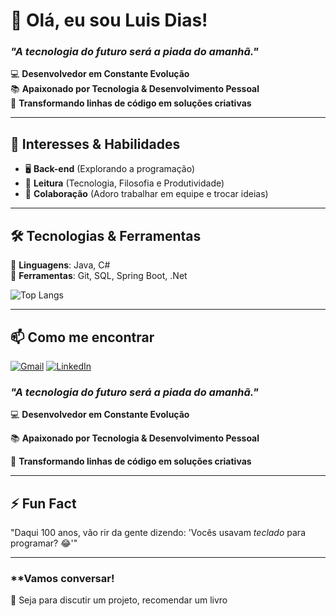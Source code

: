 # 👋 Olá, eu sou Luis Dias!  
### *"A tecnologia do futuro será a piada do amanhã."*  

💻 **Desenvolvedor em Constante Evolução**  
📚 **Apaixonado por Tecnologia & Desenvolvimento Pessoal**  
🚀 **Transformando linhas de código em soluções criativas**  

---

## 🌱 **Interesses & Habilidades**  
- 🖥️ **Back-end** (Explorando a programação)  
- 📖 **Leitura** (Tecnologia, Filosofia e Produtividade)  
- 🤝 **Colaboração** (Adoro trabalhar em equipe e trocar ideias)  

---

## 🛠️ **Tecnologias & Ferramentas**  
🔹 **Linguagens**: Java, C#    
🔹 **Ferramentas**: Git, SQL, Spring Boot, .Net

![Top Langs](https://github-readme-stats-git-masterrstaa-rickstaa.vercel.app/api/top-langs/?username=yDevLuisDias&layout=compact&bg_color=000&border_color=30A3DC&title_color=E94D5F&text_color=FFF)

---

## 📫 **Como me encontrar**  
[![Gmail](https://img.shields.io/badge/Gmail-333333?style=for-the-badge&logo=gmail&logoColor=red)](mailto:luiscosta.official@gmail.com)
[![LinkedIn](https://img.shields.io/badge/LinkedIn-009DF1?style=for-the-badge&logo=linkedin&logoColor=white)](https://www.linkedin.com/in/luisdevhenrique/)
### *"A tecnologia do futuro será a piada do amanhã."*  

💻 **Desenvolvedor em Constante Evolução**

📚 **Apaixonado por Tecnologia & Desenvolvimento Pessoal**

🚀 **Transformando linhas de código em soluções criativas**  

---

## ⚡ **Fun Fact** 
"Daqui 100 anos, vão rir da gente dizendo: 'Vocês usavam *teclado* para programar? 😂'" 

---

### **Vamos conversar!  
💬 Seja para discutir um projeto, recomendar um livro  

